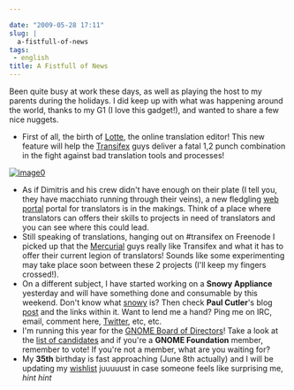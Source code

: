 ```yaml
---

date: "2009-05-28 17:11"
slug: |
  a-fistfull-of-news
tags:
 - english
title: A Fistfull of News
---
```


Been quite busy at work these days, as well as playing the host to my
parents during the holidays. I did keep up with what was happening
around the world, thanks to my G1 (I love this gadget!), and wanted to
share a few nice nuggets.

-   First of all, the birth of
    [Lotte](http://blog.transifex.net/2009/05/introducing-lotte/), the
    online translation editor! This new feature will help the
    [Transifex](http://www.transifex.org) guys deliver a fatal 1,2 punch
    combination in the fight against bad translation tools and
    processes!

[![image0](http://farm3.static.flickr.com/2436/3571486264_c6765b89ae_o.png)](http://farm3.static.flickr.com/2436/3571486264_c6765b89ae_o_d.png)

-   As if Dimitris and his crew didn't have enough on their plate (I
    tell you, they have macchiato running through their veins), a new
    fledgling [web portal](http://www.transifex.net) portal for
    translators is in the makings. Think of a place where translators
    can offers their skills to projects in need of translators and you
    can see where this could lead.
-   Still speaking of translations, hanging out on \#transifex on
    Freenode I picked up that the
    [Mercurial](http://www.selenic.com/mercurial/wiki/) guys really like
    Transifex and what it has to offer their current legion of
    translators! Sounds like some experimenting may take place soon
    between these 2 projects (I'll keep my fingers crossed!).
-   On a different subject, I have started working on a **Snowy
    Appliance** yesterday and will have something done and consumable by
    this weekend. Don't know what [snowy](http://live.gnome.org/Snowy)
    is? Then check **Paul Cutler**\'s blog
    [post](http://feedproxy.google.com/~r/silwenae/~3/83IvWoG-rUM/) and
    the links within it. Want to lend me a hand? Ping me on IRC, email,
    comment here, [Twitter](http://www.twitter.com/OgMaciel), etc, etc.
-   I'm running this year for the [GNOME Board of
    Directors](http://foundation.gnome.org/elections/overview.html)!
    Take a look at the [list of
    candidates](http://mail.gnome.org/archives/foundation-list/2009-May/msg00037.html)
    and if you're a **GNOME Foundation** member, remember to vote! If
    you're not a member, what are you waiting for?
-   My **35th** birthday is fast approaching (June 8th actually) and I
    will be updating my
    [wishlist](http://www.amazon.com/wishlist/32BX7VP2GEFI1) juuuuust in
    case someone feels like surprising me, *hint hint*
